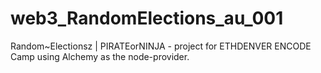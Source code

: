 # web3_RandomElections_au_001
Random~Electionsz | PIRATEorNINJA - project for ETHDENVER ENCODE Camp using Alchemy as the node-provider.
